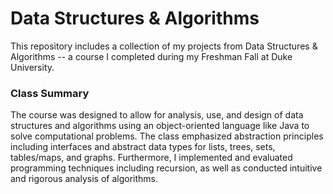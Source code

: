 # Data Structures & Algorithms

This repository includes a collection of my projects from Data Structures & Algorithms -- a course I completed during my Freshman Fall at Duke University.

### Class Summary
The course was designed to allow for analysis, use, and design of data structures and algorithms using an object-oriented language like Java to solve computational problems. The class emphasized abstraction principles including interfaces and abstract data types for lists, trees, sets, tables/maps, and graphs. Furthermore, I implemented and evaluated programming techniques including recursion, as well as conducted intuitive and rigorous analysis of algorithms.
